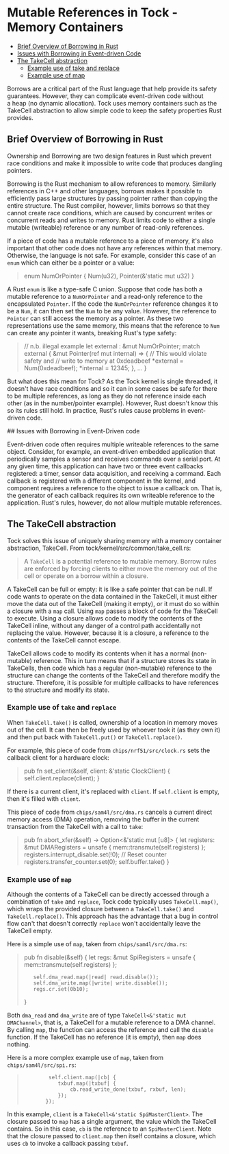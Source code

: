 # Mutable References in Tock - Memory Containers

- [Brief Overview of Borrowing in Rust](#borrowing_overview)
- [Issues with Borrowing in Event-driven Code](#issues)
- [The TakeCell abstraction](#takecell)
  - [Example use of take and replace](#take_and_put_example)
  - [Example use of map](#map_example)

Borrows are a critical part of the Rust language that help provide its
safety guarantees. However, they can complicate event-driven code without  
a heap (no dynamic allocation). Tock uses memory containers
such as the TakeCell abstraction to allow simple code to keep
the safety properties Rust provides.

## <a href="#borrowing_overview"></a> Brief Overview of Borrowing in Rust 
Ownership and Borrowing are two design features in Rust which 
prevent race conditions and make it impossible to write code that produces
dangling pointers.

Borrowing is the Rust mechanism to allow references to
memory. Similarly references in C++ and other languages, borrows makes
it possible to efficiently pass large structures by passing pointer
rather than copying the entire structure.  The Rust compiler, however,
limits borrows so that they cannot create race conditions, which are
caused by concurrent writes or concurrent reads and writes to
memory. Rust limits code to either a single mutable (writeable)
reference or any number of read-only references.

If a piece of code has a mutable reference to a piece of memory, it's
also important that other code does not have any references within
that memory. Otherwise, the language is not safe. For example, consider
this case of an `enum` which can either be a pointer or a value:

>enum NumOrPointer {
>  Num(u32),
>  Pointer(&'static mut u32)
>}

A Rust `enum` is like a type-safe C union. Suppose that code has
both a mutable reference to a `NumOrPointer` and a read-only reference
to the encapsulated `Pointer`. If the code the `NumOrPointer` reference
changes it to be a `Num`, it can then set the `Num` to be any value.
However, the reference to `Pointer` can still access the memory as a
pointer. As these two representations use the same memory, this means
that the reference to `Num` can create any pointer it wants, breaking
Rust's type safety:

>  // n.b. illegal example
>  let external : &mut NumOrPointer;
>  match external {
>    &mut Pointer(ref mut internal) => {
>      // This would violate safety and
>      // write to memory at 0xdeadbeef
>      *external = Num(0xdeadbeef);
>      *internal = 12345;
>    },
>    ...
>  }

But what does this mean for Tock? As the Tock kernel is single
threaded, it doesn't have race conditions and so it can in some
cases be safe for there to be multiple references, as long as they
do not reference inside each other (as in the number/pointer example).
However, Rust doesn't know this so its rules still hold. In practice,
Rust's rules cause problems in event-driven code.

<a href="#issues"></a> ## Issues with Borrowing in Event-Driven code

Event-driven code often requires multiple writeable references to
the same object. Consider, for example, an event-driven embedded
application that periodically samples a sensor and receives commands
over a serial port. At any given time, this application can have two
or three event callbacks registered: a timer, sensor data acquisition,
and receiving a command. Each callback is registered with a different
component in the kernel, and component requires a reference to the
object to issue a callback on. That is, the generator of each callback
requires its own writeable reference to the application. Rust's
rules, however, do not allow multiple mutable references.

## <a href="#takecell"></a> The TakeCell abstraction

Tock solves this issue of uniquely sharing memory with a memory
container abstraction, TakeCell.
From tock/kernel/src/common/take_cell.rs:

> A `TakeCell` is a potential reference to mutable memory. Borrow rules are
> enforced by forcing clients to either move the memory out of the cell or
> operate on a borrow within a closure.

A TakeCell can be full or empty: it is like a safe pointer that can be
null. If code wants to operate on the data contained in the TakeCell,
it must either move the data out of the TakeCell (making it empty), or
it must do so within a closure with a `map` call. Using `map` passes a
block of code for the TakeCell to execute.  Using a closure allows
code to modify the contents of the TakeCell inline, without any danger
of a control path accidentally not replacing the value. However,
because it is a closure, a reference to the contents of the TakeCell
cannot escape.

TakeCell allows code to modify its contents when it has a normal
(non-mutable) reference. This in turn means that if a structure
stores its state in TakeCells, then code which has a regular
(non-mutable) reference to the structure can change the contents
of the TakeCell and therefore modify the structure. Therefore,
it is possible for multiple callbacks to have references to
the structure and modify its state.


### <a href="#take_and_put_example"></a> Example use of `take` and `replace`

When `TakeCell.take()` is called, ownership of a location in memory
moves out of the cell. It can then be freely used by whoever took it
(as they own it) and then put back with `TakeCell.put()` or
`TakeCell.replace()`.

For example, this piece of code from `chips/nrf51/src/clock.rs`
sets the callback client for a hardware clock:

>    pub fn set_client(&self, client: &'static ClockClient) {
>        self.client.replace(client);
>    }

If there is a current client, it's replaced with `client`. If
`self.client` is empty, then it's filled with `client`.

This piece of code from `chips/sam4l/src/dma.rs` cancels a
current direct memory access (DMA) operation, removing the
buffer in the current transaction from the TakeCell with a
call to `take`:

>    pub fn abort_xfer(&self) -> Option<&'static mut [u8]> {
>        let registers: &mut DMARegisters = unsafe { mem::transmute(self.registers) };
>        registers.interrupt_disable.set(!0);
>        // Reset counter
>        registers.transfer_counter.set(0);
>        self.buffer.take()
>    }


### <a href="#map_example"></a> Example use of `map`

Although the contents of a TakeCell can be directly accessed through
a combination of `take` and `replace`, Tock code typically uses
`TakeCell.map()`, which wraps the provided closure between a
`TakeCell.take()` and `TakeCell.replace()`. This approach has the
advantage that a bug in control flow can't that doesn't correctly
`replace` won't accidentally leave the TakeCell empty.

Here is a simple use of `map`, taken from `chips/sam4l/src/dma.rs`:

>    pub fn disable(&self) {
>        let regs: &mut SpiRegisters = unsafe { mem::transmute(self.registers) };
>
>        self.dma_read.map(|read| read.disable());
>        self.dma_write.map(|write| write.disable());
>        regs.cr.set(0b10);
>    }

Both `dma_read` and `dma_write` are of type `TakeCell<&'static mut DMAChannel>`,
that is, a TakeCell for a mutable reference to a DMA channel. By calling `map`,
the function can access the reference and call the `disable` function. If
the TakeCell has no reference (it is empty), then `map` does nothing.

Here is a more complex example use of `map`, taken from `chips/sam4l/src/spi.rs`:

>             self.client.map(|cb| {
>                txbuf.map(|txbuf| {
>                    cb.read_write_done(txbuf, rxbuf, len);
>                });
>            });

In this example, `client` is a `TakeCell<&'static SpiMasterClient>`.
The closure passed to `map` has a single argument, the value which the
TakeCell contains. So in this case, `cb` is the reference to an
`SpiMasterClient`. Note that the closure passed to `client.map` then
itself contains a closure, which uses `cb` to invoke a callback passing
`txbuf`.


